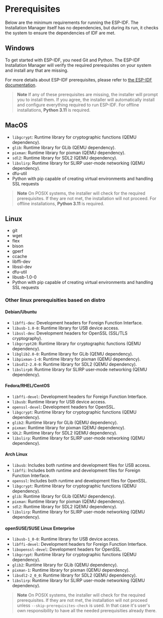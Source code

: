 # Prerequisites

Below are the minimum requirements for running the ESP-IDF. The Installation Manager itself has no dependencies, but during its run, it checks the system to ensure the dependencies of IDF are met.

## Windows

To get started with ESP-IDF, you need Git and Python. The ESP-IDF Installation Manager will verify the required prerequisites on your system and install any that are missing.

For more details about ESP-IDF prerequisites, please refer to [the ESP-IDF documentation](https://docs.espressif.com/projects/esp-idf/en/v4.2.2/esp32/get-started/windows-setup.html).

> **Note**
> If any of these prerequisites are missing, the installer will prompt you to install them. If you agree, the installer will automatically install and configure everything required to run ESP-IDF.
> For offline installations, **Python 3.11** is required.

## MacOS

- `libgcrypt`: Runtime library for cryptographic functions (QEMU dependency).
- `glib`: Runtime library for GLib (QEMU dependency).
- `pixman`: Runtime library for pixman (QEMU dependency).
- `sdl2`: Runtime library for SDL2 (QEMU dependency).
- `libslirp`: Runtime library for SLIRP user-mode networking (QEMU dependency).
- dfu-util
- Python with pip capable of creating virtual environments and handling SSL requests

> **Note**
> On POSIX systems, the installer will check for the required prerequisites. If they are not met, the installation will not proceed.
> For offline installations, **Python 3.11** is required.

## Linux

- git
- wget
- flex
- bison
- gperf
- ccache
- libffi-dev
- libssl-dev
- dfu-util
- libusb-1.0-0
- Python with pip capable of creating virtual environments and handling SSL requests

### Other linux prerequisities based on distro

#### Debian/Ubuntu

- `libffi-dev`: Development headers for Foreign Function Interface.
- `libusb-1.0-0`: Runtime library for USB device access.
- `libssl-dev`: Development headers for OpenSSL (SSL/TLS cryptography).
- `libgcrypt20`: Runtime library for cryptographic functions (QEMU dependency).
- `libglib2.0-0`: Runtime library for GLib (QEMU dependency).
- `libpixman-1-0`: Runtime library for pixman (QEMU dependency).
- `libsdl2-2.0-0`: Runtime library for SDL2 (QEMU dependency).
- `libslirp0`: Runtime library for SLIRP user-mode networking (QEMU dependency).

#### Fedora/RHEL/CentOS

- `libffi-devel`: Development headers for Foreign Function Interface.
- `libusb`: Runtime library for USB device access.
- `openssl-devel`: Development headers for OpenSSL.
- `libgcrypt`: Runtime library for cryptographic functions (QEMU dependency).
- `glib2`: Runtime library for GLib (QEMU dependency).
- `pixman`: Runtime library for pixman (QEMU dependency).
- `SDL2`: Runtime library for SDL2 (QEMU dependency).
- `libslirp`: Runtime library for SLIRP user-mode networking (QEMU dependency).

#### Arch Linux

- `libusb`: Includes both runtime and development files for USB access.
- `libffi`: Includes both runtime and development files for Foreign Function Interface.
- `openssl`: Includes both runtime and development files for OpenSSL.
- `libgcrypt`: Runtime library for cryptographic functions (QEMU dependency).
- `glib`: Runtime library for GLib (QEMU dependency).
- `pixman`: Runtime library for pixman (QEMU dependency).
- `sdl2`: Runtime library for SDL2 (QEMU dependency).
- `libslirp`: Runtime library for SLIRP user-mode networking (QEMU dependency).

#### openSUSE/SUSE Linux Enterprise

- `libusb-1_0-0`: Runtime library for USB device access.
- `libffi-devel`: Development headers for Foreign Function Interface.
- `libopenssl-devel`: Development headers for OpenSSL.
- `libgcrypt`: Runtime library for cryptographic functions (QEMU dependency).
- `glib2`: Runtime library for GLib (QEMU dependency).
- `pixman-1`: Runtime library for pixman (QEMU dependency).
- `libsdl2-2_0_0`: Runtime library for SDL2 (QEMU dependency).
- `libslirp`: Runtime library for SLIRP user-mode networking (QEMU dependency).

> **Note**
> On POSIX systems, the installer will check for the required prerequisites. If they are not met, the installation will not proceed unless `--skip-prerequisites-check` is used. In that case it's user's own responsibility to have all the needed prerequisities already there.
